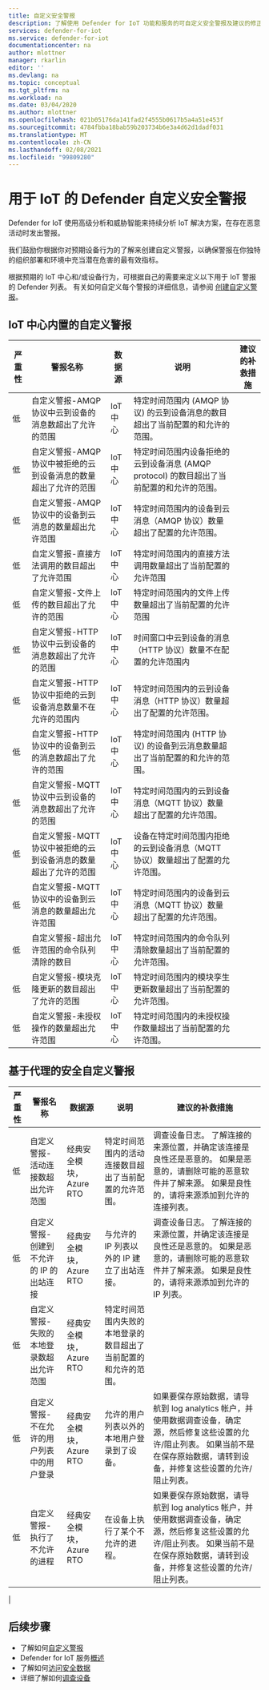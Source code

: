```yaml
---
title: 自定义安全警报
description: 了解使用 Defender for IoT 功能和服务的可自定义安全警报及建议的修正措施。
services: defender-for-iot
ms.service: defender-for-iot
documentationcenter: na
author: mlottner
manager: rkarlin
editor: ''
ms.devlang: na
ms.topic: conceptual
ms.tgt_pltfrm: na
ms.workload: na
ms.date: 03/04/2020
ms.author: mlottner
ms.openlocfilehash: 021b05176da141fad2f4555b0617b5a4a51e453f
ms.sourcegitcommit: 4784fbba18bab59b203734b6e3a4d62d1dadf031
ms.translationtype: MT
ms.contentlocale: zh-CN
ms.lasthandoff: 02/08/2021
ms.locfileid: "99809280"
---
```

# <a name="defender-for-iot-custom-security-alerts"></a>用于 IoT 的 Defender 自定义安全警报

Defender for IoT 使用高级分析和威胁智能来持续分析 IoT 解决方案，在存在恶意活动时发出警报。

我们鼓励你根据你对预期设备行为的了解来创建自定义警报，以确保警报在你独特的组织部署和环境中充当潜在危害的最有效指标。

根据预期的 IoT 中心和/或设备行为，可根据自己的需要来定义以下用于 IoT 警报的 Defender 列表。 有关如何自定义每个警报的详细信息，请参阅 [创建自定义警报](quickstart-create-custom-alerts.md)。

## <a name="built-in-custom-alerts-in-the-iot-hub"></a>IoT 中心内置的自定义警报

| 严重性 | 警报名称 | 数据源 | 说明 | 建议的补救措施 |
|--|--|--|--|--|
| 低 | 自定义警报-AMQP 协议中云到设备的消息数超出了允许的范围 | IoT 中心 | 特定时间范围内 (AMQP 协议) 的云到设备消息的数目超出了当前配置的和允许的范围。 |  |
| 低 | 自定义警报-AMQP 协议中被拒绝的云到设备消息的数量超出了允许的范围 | IoT 中心 | 特定时间范围内设备拒绝的云到设备消息 (AMQP protocol) 的数目超出了当前配置的和允许的范围。 |  |
| 低 | 自定义警报-AMQP 协议中的设备到云消息的数量超出允许范围 | IoT 中心 | 特定时间范围内的设备到云消息（AMQP 协议）数量超出了配置的允许范围。 |  |
| 低 | 自定义警报-直接方法调用的数目超出了允许范围 | IoT 中心 | 特定时间范围内的直接方法调用数量超出了当前配置的允许范围 |  |
| 低 | 自定义警报-文件上传的数目超出了允许的范围 | IoT 中心 | 特定时间范围内的文件上传数量超出了当前配置的允许范围 |  |
| 低 | 自定义警报-HTTP 协议中云到设备的消息数超出了允许的范围 | IoT 中心 | 时间窗口中云到设备的消息（HTTP 协议）数量不在配置的允许范围内 |
| 低 | 自定义警报-HTTP 协议中拒绝的云到设备消息数量不在允许的范围内 | IoT 中心 | 特定时间范围内的云到设备消息（HTTP 协议）数量超出了配置的允许范围。 |
| 低 | 自定义警报-HTTP 协议中的设备到云的消息数超出了允许的范围 | IoT 中心 | 特定时间范围内 (HTTP 协议) 的设备到云消息数量超出了当前配置的和允许的范围。 |  |
| 低 | 自定义警报-MQTT 协议中云到设备的消息数超出了允许的范围 | IoT 中心 | 特定时间范围内的云到设备消息（MQTT 协议）数量超出了配置的允许范围。 |  |
| 低 | 自定义警报-MQTT 协议中被拒绝的云到设备消息的数量超出了允许的范围 | IoT 中心 | 设备在特定时间范围内拒绝的云到设备消息（MQTT 协议）数量超出了配置的允许范围。 |
| 低 | 自定义警报-MQTT 协议中的设备到云消息的数量超出允许范围 | IoT 中心 | 特定时间范围内的设备到云消息（MQTT 协议）数量超出了配置的允许范围。 |
| 低 | 自定义警报-超出允许范围的命令队列清除的数目 | IoT 中心 | 特定时间范围内的命令队列清除数量超出了当前配置的允许范围。 |  |
| 低 | 自定义警报-模块克隆更新的数目超出了允许的范围 | IoT 中心 | 特定时间范围内的模块孪生更新数量超出了当前配置的允许范围。 |
| 低 | 自定义警报-未授权操作的数量超出允许范围 | IoT 中心 | 特定时间范围内的未授权操作数量超出了当前配置的允许范围。 |


## <a name="agent-based-security-custom-alerts"></a>基于代理的安全自定义警报

| 严重性 | 警报名称 | 数据源 | 说明 | 建议的补救措施 |
|--|--|--|--|--|
| 低 | 自定义警报-活动连接数超出允许范围 | 经典安全模块，Azure RTO | 特定时间范围内的活动连接数目超出了当前配置的允许范围。 | 调查设备日志。 了解连接的来源位置，并确定该连接是良性还是恶意的。 如果是恶意的，请删除可能的恶意软件并了解来源。 如果是良性的，请将来源添加到允许的连接列表。 |
| 低 | 自定义警报-创建到不允许的 IP 的出站连接 | 经典安全模块，Azure RTO | 与允许的 IP 列表以外的 IP 建立了出站连接。 | 调查设备日志。 了解连接的来源位置，并确定该连接是良性还是恶意的。 如果是恶意的，请删除可能的恶意软件并了解来源。 如果是良性的，请将来源添加到允许的 IP 列表。 |
| 低 | 自定义警报-失败的本地登录数超出允许范围 | 经典安全模块，Azure RTO | 特定时间范围内失败的本地登录的数目超出了当前配置的和允许的范围。 |  |
| 低 | 自定义警报-不在允许的用户列表中的用户登录 | 经典安全模块，Azure RTO | 允许的用户列表以外的本地用户登录到了设备。 | 如果要保存原始数据，请导航到 log analytics 帐户，并使用数据调查设备，确定源，然后修复这些设置的允许/阻止列表。 如果当前不是在保存原始数据，请转到设备，并修复这些设置的允许/阻止列表。 |
| 低 | 自定义警报-执行了不允许的进程 | 经典安全模块，Azure RTO | 在设备上执行了某个不允许的进程。 | 如果要保存原始数据，请导航到 log analytics 帐户，并使用数据调查设备，确定源，然后修复这些设置的允许/阻止列表。 如果当前不是在保存原始数据，请转到设备，并修复这些设置的允许/阻止列表。 |
|

## <a name="next-steps"></a>后续步骤

- 了解如何[自定义警报](quickstart-create-custom-alerts.md)
- Defender for IoT 服务[概述](overview.md)
- 了解如何[访问安全数据](how-to-security-data-access.md)
- 详细了解如何[调查设备](how-to-investigate-device.md)
